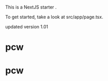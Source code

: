 # 

This is a NextJS starter .

To get started, take a look at src/app/page.tsx.


updated version 1.01
# pcw
# pcw
